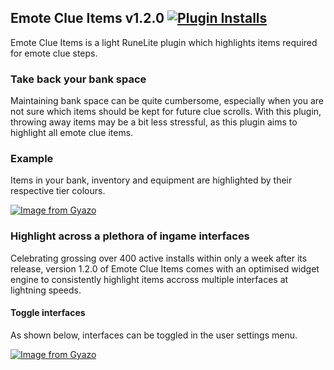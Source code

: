 ## Emote Clue Items v1.2.0 [![Plugin Installs](http://img.shields.io/endpoint?url=https://i.pluginhub.info/shields/installs/plugin/emote-clue-items&label=Active%20installs)](https://runelite.net/plugin-hub/Lars%20van%20Soest)
Emote Clue Items is a light RuneLite plugin which highlights items required for emote clue steps. 


### Take back your bank space
Maintaining bank space can be quite cumbersome, especially when you are not sure which items should be kept for future clue scrolls. With this plugin, throwing away items may be a bit less stressful, as this plugin aims to highlight all emote clue items.

### Example
Items in your bank, inventory and equipment are highlighted by their respective tier colours.

[![Image from Gyazo](https://i.gyazo.com/4acd5ebcd9bbffb559f900e843a54bd6.gif)](https://gyazo.com/4acd5ebcd9bbffb559f900e843a54bd6)

### Highlight across a plethora of ingame interfaces
Celebrating grossing over 400 active installs within only a week after its release, version 1.2.0 of Emote Clue Items comes with an optimised widget engine to consistently highlight items accross multiple interfaces at lightning speeds.

#### Toggle interfaces
As shown below, interfaces can be toggled in the user settings menu.

[![Image from Gyazo](https://i.gyazo.com/486930cf7273d273a622a16d625e7b14.gif)](https://gyazo.com/486930cf7273d273a622a16d625e7b14)